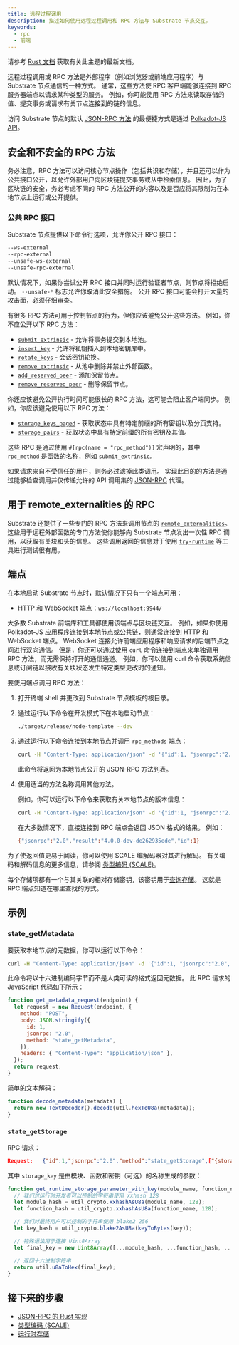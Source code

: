 ```yaml
---
title: 远程过程调用
description: 描述如何使用远程过程调用和 RPC 方法与 Substrate 节点交互。
keywords:
  - rpc
  - 前端
---
```


<div class="warning">
  请参考 <a href="https://paritytech.github.io/polkadot-sdk/master/polkadot_sdk_docs/reference_docs/custom_runtime_api_rpc/index.html">Rust 文档</a> 获取有关此主题的最新文档。
</div>

远程过程调用或 RPC 方法是外部程序（例如浏览器或前端应用程序）与 Substrate 节点通信的一种方式。
通常，这些方法使 RPC 客户端能够连接到 RPC 服务器端点以请求某种类型的服务。
例如，你可能使用 RPC 方法来读取存储的值、提交事务或请求有关节点连接到的链的信息。

访问 Substrate 节点的默认 [JSON-RPC 方法](https://polkadot.js.org/docs/substrate/rpc/) 的最便捷方式是通过 [Polkadot-JS API](https://polkadot.js.org/docs/api/)。

## 安全和不安全的 RPC 方法

务必注意，RPC 方法可以访问核心节点操作（包括共识和存储），并且还可以作为公共接口公开，以允许外部用户向区块链提交事务或从中检索信息。
因此，为了区块链的安全，务必考虑不同的 RPC 方法公开的内容以及是否应将其限制为在本地节点上运行或公开提供。

### 公共 RPC 接口

Substrate 节点提供以下命令行选项，允许你公开 RPC 接口：

```bash
--ws-external
--rpc-external
--unsafe-ws-external
--unsafe-rpc-external
```

默认情况下，如果你尝试公开 RPC 接口并同时运行验证者节点，则节点将拒绝启动。
`--unsafe-*` 标志允许你取消此安全措施。
公开 RPC 接口可能会打开大量的攻击面，必须仔细审查。

有很多 RPC 方法可用于控制节点的行为，但你应该避免公开这些方法。
例如，你不应公开以下 RPC 方法：

- [`submit_extrinsic`](https://paritytech.github.io/substrate/master/sc_rpc_api/author/trait.AuthorApiClient.html) - 允许将事务提交到本地池。
- [`insert_key`](https://paritytech.github.io/substrate/master/sc_rpc_api/author/trait.AuthorApiClient.html) - 允许将私钥插入到本地密钥库中。
- [`rotate_keys`](https://paritytech.github.io/substrate/master/sc_rpc_api/author/trait.AuthorApiClient.html) - 会话密钥轮换。
- [`remove_extrinsic`](https://paritytech.github.io/substrate/master/substrate_rpc_client/trait.AuthorApi.html#method.remove_extrinsic) - 从池中删除并禁止外部函数。
- [`add_reserved_peer`](https://paritytech.github.io/substrate/master/sc_rpc_api/system/trait.SystemApiClient.html) - 添加保留节点。
- [`remove_reserved_peer`](https://paritytech.github.io/substrate/master/sc_rpc_api/system/trait.SystemApiClient.html) - 删除保留节点。

你还应该避免公开执行时间可能很长的 RPC 方法，这可能会阻止客户端同步。
例如，你应该避免使用以下 RPC 方法：

- [`storage_keys_paged`](https://paritytech.github.io/substrate/master/sc_rpc_api/state/trait.StateApiClient.html) - 获取状态中具有特定前缀的所有密钥以及分页支持。
- [`storage_pairs`](https://paritytech.github.io/substrate/master/sc_rpc_api/state/trait.StateApiClient.html) - 获取状态中具有特定前缀的所有密钥及其值。

这些 RPC 是通过使用 `#[rpc(name = "rpc_method")]` 宏声明的，其中 `rpc_method` 是函数的名称，例如 `submit_extrinsic`。

如果请求来自不受信任的用户，则务必过滤掉此类调用。
实现此目的的方法是通过能够检查调用并仅传递允许的 API 调用集的 [JSON-RPC](/reference/glossary#json-rpc) 代理。

## 用于 remote_externalities 的 RPC

Substrate 还提供了一些专门的 RPC 方法来调用节点的 [`remote_externalities`](https://github.com/paritytech/polkadot-sdk/blob/master/substrate/utils/frame/remote-externalities/src/lib.rs#L347-#L746)。
这些用于远程外部函数的专门方法使你能够向 Substrate 节点发出一次性 RPC 调用，以获取有关块和头的信息。
这些调用返回的信息对于使用 [`try-runtime`](/reference/command-line-tools/try-runtime/) 等工具进行测试很有用。

## 端点

在本地启动 Substrate 节点时，默认情况下只有一个端点可用：

- HTTP 和 WebSocket 端点：`ws://localhost:9944/`

大多数 Substrate 前端库和工具都使用该端点与区块链交互。
例如，如果你使用 Polkadot-JS 应用程序连接到本地节点或公共链，则通常连接到 HTTP 和 WebSocket 端点。
WebSocket 连接允许前端应用程序和响应请求的后端节点之间进行双向通信。
但是，你还可以通过使用 `curl` 命令连接到端点来单独调用 RPC 方法，而无需保持打开的通信通道。
例如，你可以使用 curl 命令获取系统信息或订阅链以接收有关块状态发生特定类型更改时的通知。

要使用端点调用 RPC 方法：

1. 打开终端 shell 并更改到 Substrate 节点模板的根目录。

2. 通过运行以下命令在开发模式下在本地启动节点：

   ```bash
   ./target/release/node-template --dev
   ```

3. 通过运行以下命令连接到本地节点并调用 `rpc_methods` 端点：

   ```bash
   curl -H "Content-Type: application/json" -d '{"id":1, "jsonrpc":"2.0", "method": "rpc_methods"}' http://localhost:9944/
   ```

   此命令将返回为本地节点公开的 JSON-RPC 方法列表。

4. 使用适当的方法名称调用其他方法。

   例如，你可以运行以下命令来获取有关本地节点的版本信息：

   ```bash
   curl -H "Content-Type: application/json" -d '{"id":1, "jsonrpc":"2.0", "method": "system_version"}' http://localhost:9944/
   ```

   在大多数情况下，直接连接到 RPC 端点会返回 JSON 格式的结果。
   例如：

   ```bash
   {"jsonrpc":"2.0","result":"4.0.0-dev-de262935ede","id":1}
   ```

为了使返回值更易于阅读，你可以使用 SCALE 编解码器对其进行解码。
有关编码和解码信息的更多信息，请参阅 [类型编码 (SCALE)](/reference/scale-codec/)。

每个存储项都有一个与其关联的相对存储密钥，该密钥用于[查询存储](/main-docs/build/runtime-storage#querying-storage)。
这就是 RPC 端点知道在哪里查找的方式。

## 示例

### state_getMetadata

要获取本地节点的元数据，你可以运行以下命令：

```bash
curl -H "Content-Type: application/json" -d '{"id":1, "jsonrpc":"2.0", "method": "state_getMetadata"}' http://localhost:9944/
```

此命令将以十六进制编码字节而不是人类可读的格式返回元数据。
此 RPC 请求的 JavaScript 代码如下所示：

```javascript
function get_metadata_request(endpoint) {
  let request = new Request(endpoint, {
    method: "POST",
    body: JSON.stringify({
      id: 1,
      jsonrpc: "2.0",
      method: "state_getMetadata",
    }),
    headers: { "Content-Type": "application/json" },
  });
  return request;
}
```

简单的文本解码：

```javascript
function decode_metadata(metadata) {
  return new TextDecoder().decode(util.hexToU8a(metadata));
}
```

### `state_getStorage`

RPC 请求：

```json
Request:   {"id":1,"jsonrpc":"2.0","method":"state_getStorage",["{storage_key}"]}
```

其中 `storage_key` 是由模块、函数和密钥（可选）的名称生成的参数：

```javascript
function get_runtime_storage_parameter_with_key(module_name, function_name, key) {
  // 我们对运行时开发者可以控制的字符串使用 xxhash 128
  let module_hash = util_crypto.xxhashAsU8a(module_name, 128);
  let function_hash = util_crypto.xxhashAsU8a(function_name, 128);

  // 我们对最终用户可以控制的字符串使用 blake2 256
  let key_hash = util_crypto.blake2AsU8a(keyToBytes(key));

  // 特殊语法用于连接 Uint8Array
  let final_key = new Uint8Array([...module_hash, ...function_hash, ...key_hash]);

  // 返回十六进制字符串
  return util.u8aToHex(final_key);
}
```

## 接下来的步骤

- [JSON-RPC 的 Rust 实现](https://github.com/paritytech/jsonrpc)
- [类型编码 (SCALE)](/reference/scale-codec)
- [运行时存储](/main-docs/build/runtime-storage/)
